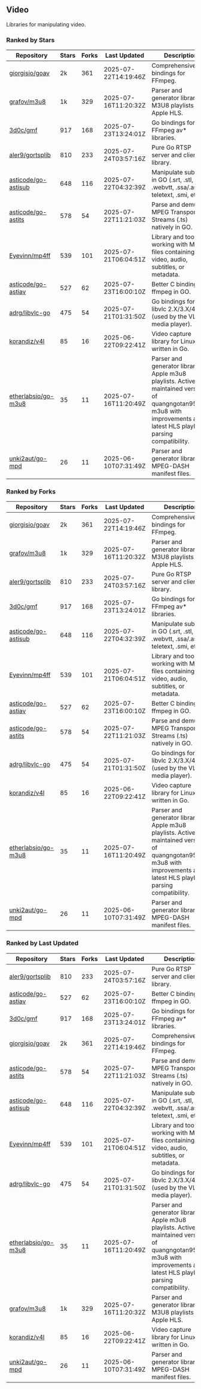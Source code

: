 ## Video

Libraries for manipulating video.

### Ranked by Stars

| Repository | Stars | Forks | Last Updated | Description | 
|------------|-------|-------|--------------|-------------|
| [giorgisio/goav](https://github.com/giorgisio/goav) | 2k | 361 | 2025-07-22T14:19:46Z |  Comprehensive Go bindings for FFmpeg. |
| [grafov/m3u8](https://github.com/grafov/m3u8) | 1k | 329 | 2025-07-16T11:20:32Z |  Parser and generator library of M3U8 playlists for Apple HLS. |
| [3d0c/gmf](https://github.com/3d0c/gmf) | 917 | 168 | 2025-07-23T13:24:01Z |  Go bindings for FFmpeg av\* libraries. |
| [aler9/gortsplib](https://github.com/aler9/gortsplib) | 810 | 233 | 2025-07-24T03:57:16Z |  Pure Go RTSP server and client library. |
| [asticode/go-astisub](https://github.com/asticode/go-astisub) | 648 | 116 | 2025-07-22T04:32:39Z |  Manipulate subtitles in GO (.srt, .stl, .ttml, .webvtt, .ssa/.ass, teletext, .smi, etc.). |
| [asticode/go-astits](https://github.com/asticode/go-astits) | 578 | 54 | 2025-07-22T11:21:03Z |  Parse and demux MPEG Transport Streams (.ts) natively in GO. |
| [Eyevinn/mp4ff](https://github.com/Eyevinn/mp4ff) | 539 | 101 | 2025-07-21T06:04:51Z |  Library and tools for working with MP4 files containing video, audio, subtitles, or metadata. |
| [asticode/go-astiav](https://github.com/asticode/go-astiav) | 527 | 62 | 2025-07-23T16:00:10Z |  Better C bindings for ffmpeg in GO. |
| [adrg/libvlc-go](https://github.com/adrg/libvlc-go) | 475 | 54 | 2025-07-21T01:31:50Z |  Go bindings for libvlc 2.X/3.X/4.X (used by the VLC media player). |
| [korandiz/v4l](https://github.com/korandiz/v4l) | 85 | 16 | 2025-06-22T09:22:41Z |  Video capture library for Linux, written in Go. |
| [etherlabsio/go-m3u8](https://github.com/etherlabsio/go-m3u8) | 35 | 11 | 2025-07-16T11:20:49Z |  Parser and generator library for Apple m3u8 playlists. Actively maintained version of quangngotan95/go-m3u8 with improvements and latest HLS playlist parsing compatibility. |
| [unki2aut/go-mpd](https://github.com/unki2aut/go-mpd) | 26 | 11 | 2025-06-10T07:31:49Z |  Parser and generator library for MPEG-DASH manifest files. |

### Ranked by Forks

| Repository | Stars | Forks | Last Updated | Description | 
|------------|-------|-------|--------------|-------------|
| [giorgisio/goav](https://github.com/giorgisio/goav) | 2k | 361 | 2025-07-22T14:19:46Z |  Comprehensive Go bindings for FFmpeg. |
| [grafov/m3u8](https://github.com/grafov/m3u8) | 1k | 329 | 2025-07-16T11:20:32Z |  Parser and generator library of M3U8 playlists for Apple HLS. |
| [aler9/gortsplib](https://github.com/aler9/gortsplib) | 810 | 233 | 2025-07-24T03:57:16Z |  Pure Go RTSP server and client library. |
| [3d0c/gmf](https://github.com/3d0c/gmf) | 917 | 168 | 2025-07-23T13:24:01Z |  Go bindings for FFmpeg av\* libraries. |
| [asticode/go-astisub](https://github.com/asticode/go-astisub) | 648 | 116 | 2025-07-22T04:32:39Z |  Manipulate subtitles in GO (.srt, .stl, .ttml, .webvtt, .ssa/.ass, teletext, .smi, etc.). |
| [Eyevinn/mp4ff](https://github.com/Eyevinn/mp4ff) | 539 | 101 | 2025-07-21T06:04:51Z |  Library and tools for working with MP4 files containing video, audio, subtitles, or metadata. |
| [asticode/go-astiav](https://github.com/asticode/go-astiav) | 527 | 62 | 2025-07-23T16:00:10Z |  Better C bindings for ffmpeg in GO. |
| [asticode/go-astits](https://github.com/asticode/go-astits) | 578 | 54 | 2025-07-22T11:21:03Z |  Parse and demux MPEG Transport Streams (.ts) natively in GO. |
| [adrg/libvlc-go](https://github.com/adrg/libvlc-go) | 475 | 54 | 2025-07-21T01:31:50Z |  Go bindings for libvlc 2.X/3.X/4.X (used by the VLC media player). |
| [korandiz/v4l](https://github.com/korandiz/v4l) | 85 | 16 | 2025-06-22T09:22:41Z |  Video capture library for Linux, written in Go. |
| [etherlabsio/go-m3u8](https://github.com/etherlabsio/go-m3u8) | 35 | 11 | 2025-07-16T11:20:49Z |  Parser and generator library for Apple m3u8 playlists. Actively maintained version of quangngotan95/go-m3u8 with improvements and latest HLS playlist parsing compatibility. |
| [unki2aut/go-mpd](https://github.com/unki2aut/go-mpd) | 26 | 11 | 2025-06-10T07:31:49Z |  Parser and generator library for MPEG-DASH manifest files. |

### Ranked by Last Updated

| Repository | Stars | Forks | Last Updated | Description | 
|------------|-------|-------|--------------|-------------|
| [aler9/gortsplib](https://github.com/aler9/gortsplib) | 810 | 233 | 2025-07-24T03:57:16Z |  Pure Go RTSP server and client library. |
| [asticode/go-astiav](https://github.com/asticode/go-astiav) | 527 | 62 | 2025-07-23T16:00:10Z |  Better C bindings for ffmpeg in GO. |
| [3d0c/gmf](https://github.com/3d0c/gmf) | 917 | 168 | 2025-07-23T13:24:01Z |  Go bindings for FFmpeg av\* libraries. |
| [giorgisio/goav](https://github.com/giorgisio/goav) | 2k | 361 | 2025-07-22T14:19:46Z |  Comprehensive Go bindings for FFmpeg. |
| [asticode/go-astits](https://github.com/asticode/go-astits) | 578 | 54 | 2025-07-22T11:21:03Z |  Parse and demux MPEG Transport Streams (.ts) natively in GO. |
| [asticode/go-astisub](https://github.com/asticode/go-astisub) | 648 | 116 | 2025-07-22T04:32:39Z |  Manipulate subtitles in GO (.srt, .stl, .ttml, .webvtt, .ssa/.ass, teletext, .smi, etc.). |
| [Eyevinn/mp4ff](https://github.com/Eyevinn/mp4ff) | 539 | 101 | 2025-07-21T06:04:51Z |  Library and tools for working with MP4 files containing video, audio, subtitles, or metadata. |
| [adrg/libvlc-go](https://github.com/adrg/libvlc-go) | 475 | 54 | 2025-07-21T01:31:50Z |  Go bindings for libvlc 2.X/3.X/4.X (used by the VLC media player). |
| [etherlabsio/go-m3u8](https://github.com/etherlabsio/go-m3u8) | 35 | 11 | 2025-07-16T11:20:49Z |  Parser and generator library for Apple m3u8 playlists. Actively maintained version of quangngotan95/go-m3u8 with improvements and latest HLS playlist parsing compatibility. |
| [grafov/m3u8](https://github.com/grafov/m3u8) | 1k | 329 | 2025-07-16T11:20:32Z |  Parser and generator library of M3U8 playlists for Apple HLS. |
| [korandiz/v4l](https://github.com/korandiz/v4l) | 85 | 16 | 2025-06-22T09:22:41Z |  Video capture library for Linux, written in Go. |
| [unki2aut/go-mpd](https://github.com/unki2aut/go-mpd) | 26 | 11 | 2025-06-10T07:31:49Z |  Parser and generator library for MPEG-DASH manifest files. |

